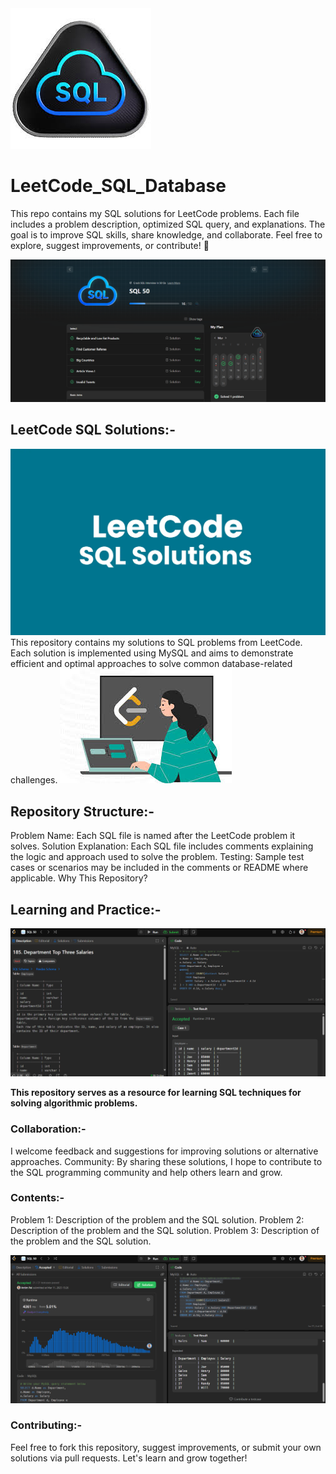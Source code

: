 <img src="img/SQL.jpeg">

# LeetCode_SQL_Database

This repo contains my SQL solutions for LeetCode problems. Each file includes a problem description, optimized SQL query, and explanations. The goal is to improve SQL skills, share knowledge, and collaborate. Feel free to explore, suggest improvements, or contribute! 🚀

<img src="img/leetcode me.png">

## LeetCode SQL Solutions:-

<img src="img/leetcode-sql.png">
This repository contains my solutions to SQL problems from LeetCode. Each solution is implemented using MySQL and aims to demonstrate efficient and optimal approaches to solve common database-related challenges.

<img src="img/work.jpeg">

## Repository Structure:-

Problem Name: Each SQL file is named after the LeetCode problem it solves.
Solution Explanation: Each SQL file includes comments explaining the logic and approach used to solve the problem.
Testing: Sample test cases or scenarios may be included in the comments or README where applicable.
Why This Repository?

## Learning and Practice:-

<img src="img\leetcode.png">

**This repository serves as a resource for learning SQL techniques for solving algorithmic problems.**

### Collaboration:-

I welcome feedback and suggestions for improving solutions or alternative approaches.
Community: By sharing these solutions, I hope to contribute to the SQL programming community and help others learn and grow.

### Contents:-

Problem 1: Description of the problem and the SQL solution.
Problem 2: Description of the problem and the SQL solution.
Problem 3: Description of the problem and the SQL solution.

<img src="img\leetcode salution.png">

### Contributing:-

Feel free to fork this repository, suggest improvements, or submit your own solutions via pull requests. Let's learn and grow together!
